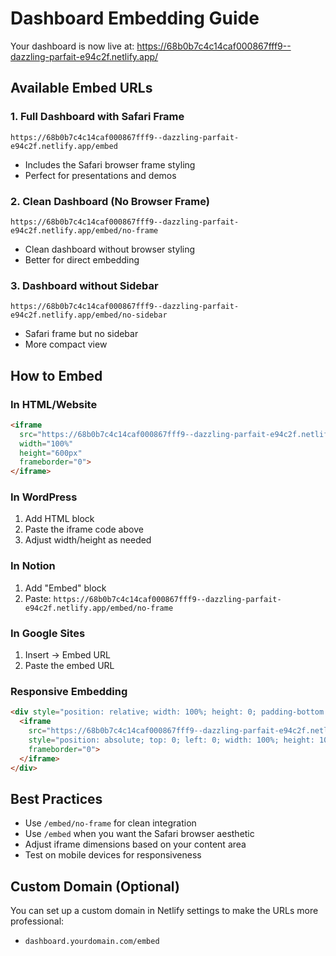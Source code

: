 # Dashboard Embedding Guide

Your dashboard is now live at: https://68b0b7c4c14caf000867fff9--dazzling-parfait-e94c2f.netlify.app/

## Available Embed URLs

### 1. Full Dashboard with Safari Frame
```
https://68b0b7c4c14caf000867fff9--dazzling-parfait-e94c2f.netlify.app/embed
```
- Includes the Safari browser frame styling
- Perfect for presentations and demos

### 2. Clean Dashboard (No Browser Frame)
```
https://68b0b7c4c14caf000867fff9--dazzling-parfait-e94c2f.netlify.app/embed/no-frame
```
- Clean dashboard without browser styling
- Better for direct embedding

### 3. Dashboard without Sidebar
```
https://68b0b7c4c14caf000867fff9--dazzling-parfait-e94c2f.netlify.app/embed/no-sidebar
```
- Safari frame but no sidebar
- More compact view

## How to Embed

### In HTML/Website
```html
<iframe 
  src="https://68b0b7c4c14caf000867fff9--dazzling-parfait-e94c2f.netlify.app/embed/no-frame"
  width="100%" 
  height="600px"
  frameborder="0">
</iframe>
```

### In WordPress
1. Add HTML block
2. Paste the iframe code above
3. Adjust width/height as needed

### In Notion
1. Add "Embed" block
2. Paste: `https://68b0b7c4c14caf000867fff9--dazzling-parfait-e94c2f.netlify.app/embed/no-frame`

### In Google Sites
1. Insert → Embed URL
2. Paste the embed URL

### Responsive Embedding
```html
<div style="position: relative; width: 100%; height: 0; padding-bottom: 56.25%;">
  <iframe 
    src="https://68b0b7c4c14caf000867fff9--dazzling-parfait-e94c2f.netlify.app/embed/no-frame"
    style="position: absolute; top: 0; left: 0; width: 100%; height: 100%;"
    frameborder="0">
  </iframe>
</div>
```

## Best Practices

- Use `/embed/no-frame` for clean integration
- Use `/embed` when you want the Safari browser aesthetic
- Adjust iframe dimensions based on your content area
- Test on mobile devices for responsiveness

## Custom Domain (Optional)
You can set up a custom domain in Netlify settings to make the URLs more professional:
- `dashboard.yourdomain.com/embed`
